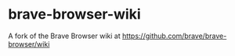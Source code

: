 # brave-browser-wiki
A fork of the Brave Browser wiki at https://github.com/brave/brave-browser/wiki
